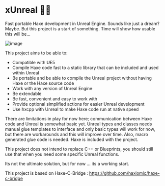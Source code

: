 
# xUnreal 🦾👀

Fast portable Haxe development in Unreal Engine. Sounds like just a dream? Maybe. 
But this project is a start of something. Time will show how usable this will be...

![image](https://user-images.githubusercontent.com/1677550/176910275-edd9ab7a-57d5-465d-a80a-549ccb7d218a.png)

This project aims to be able to:

 - Compatible with UE5
 - Compile Haxe code fast to a static library that can be included and used within Unreal
 - Be portable and be able to compile the Unreal project without having Haxe or the Haxe source code
 - Work with any version of Unreal Engine
 - Be extendable
 - Be fast, convenient and easy to work with
 - Provide optional simplified actions for easier Unreal development
 - Use hxcpp with Unreal to make Haxe code run at native speed

There are limitations in play for now here; communication between Haxe code and Unreal is somewhat basic yet. Unreal types and classes needs manual glue templates to interface and only basic types will work for now, but there are workarounds and this will improve over time. Also, macro generated glue code is needed.
Haxe is included with the project.

This project does not intend to replace C++ or Blueprints, you should still use that when you need some specific Unreal functions. 

Its not the ultimate solution, but for now ... its a working start.

This project is based on Haxe-C-Bridge : https://github.com/haxiomic/haxe-c-bridge
